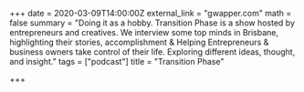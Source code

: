 +++
date = 2020-03-09T14:00:00Z
external_link = "gwapper.com"
math = false
summary = "Doing it as a hobby. Transition Phase is a show hosted by entrepreneurs and creatives. We interview some top minds in Brisbane, highlighting their stories, accomplishment & Helping Entrepreneurs & business owners take control of their life. Exploring different ideas, thought, and insight."
tags = ["podcast"]
title = "Transition Phase"

+++
